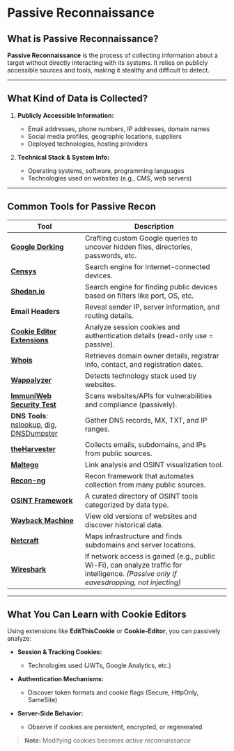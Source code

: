 # Passive Reconnaissance

## What is Passive Reconnaissance?
**Passive Reconnaissance** is the process of collecting information about a target without directly interacting with its systems. It relies on publicly accessible sources and tools, making it stealthy and difficult to detect.

---

## What Kind of Data is Collected?

1. **Publicly Accessible Information:**
   - Email addresses, phone numbers, IP addresses, domain names  
   - Social media profiles, geographic locations, suppliers  
   - Deployed technologies, hosting providers

2. **Technical Stack & System Info:**
   - Operating systems, software, programming languages  
   - Technologies used on websites (e.g., CMS, web servers)

---

## Common Tools for Passive Recon

| Tool | Description |
|------|-------------|
| [**Google Dorking**](https://github.com/chr3st5an/Google-Dorking) | Crafting custom Google queries to uncover hidden files, directories, passwords, etc. |
| [**Censys**](https://search.censys.io/) | Search engine for internet-connected devices. |
| [**Shodan.io**](https://www.shodan.io/) | Search engine for finding public devices based on filters like port, OS, etc. |
| **Email Headers** | Reveal sender IP, server information, and routing details. |
| [**Cookie Editor Extensions**](#what-you-can-learn-with-cookie-editors) | Analyze session cookies and authentication details (read-only use = passive). |
| [**Whois**](https://labex.io/tutorials/linux-linux-whois-command-with-practical-examples-423010) | Retrieves domain owner details, registrar info, contact, and registration dates. |
| [**Wappalyzer**](https://www.wappalyzer.com/) | Detects technology stack used by websites. |
| [**ImmuniWeb Security Test**](https://www.linkedin.com/pulse/day-88-immuniweb-community-edition-comprehensive-free-soumya-swarup-sa4jc/) | Scans websites/APIs for vulnerabilities and compliance (passively). |
| **DNS Tools**: [nslookup](https://cheat.sh/nslookup), [dig](https://cheat.sh/dig), [DNSDumpster](https://dnsdumpster.com/) | Gather DNS records, MX, TXT, and IP ranges. |
| [**theHarvester**](https://www.cheat-sheets.org/project/tldr/command/theharvester/) | Collects emails, subdomains, and IPs from public sources. |
| [**Maltego**](https://medium.com/@whart842/maltego-reference-guide-584bed1384a8) | Link analysis and OSINT visualization tool. |
| [**Recon-ng**](https://hackertarget.com/recon-ng-tutorial/) | Recon framework that automates collection from many public sources. |
| [**OSINT Framework**](https://osintframework.com/) | A curated directory of OSINT tools categorized by data type. |
| [**Wayback Machine**](https://web.archive.org/) | View old versions of websites and discover historical data. |
| [**Netcraft**](https://searchdns.netcraft.com/) | Maps infrastructure and finds subdomains and server locations. |
| [**Wireshark**](https://hackertarget.com/wireshark-tutorial-and-cheat-sheet/) | If network access is gained (e.g., public Wi-Fi), can analyze traffic for intelligence. *(Passive only if eavesdropping, not injecting)* |

---

## What You Can Learn with Cookie Editors

Using extensions like **EditThisCookie** or **Cookie-Editor**, you can passively analyze:

- **Session & Tracking Cookies:**
  - Technologies used (JWTs, Google Analytics, etc.)

- **Authentication Mechanisms:**
  - Discover token formats and cookie flags (Secure, HttpOnly, SameSite)

- **Server-Side Behavior:**
  - Observe if cookies are persistent, encrypted, or regenerated

> **Note:** Modifying cookies becomes *active reconnaissance*
